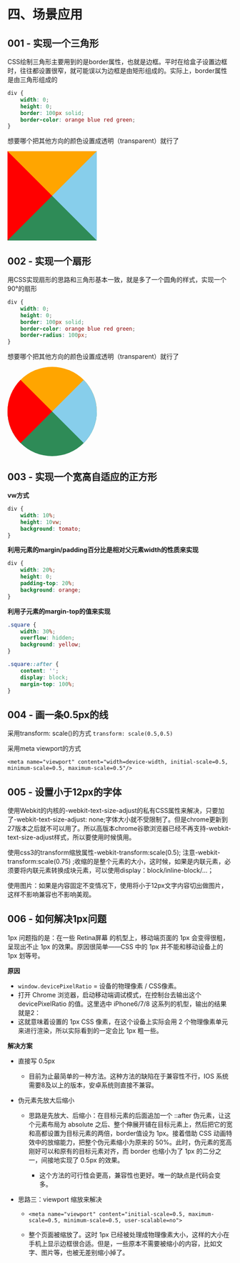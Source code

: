 # 四、场景应用

## 001 - 实现一个三角形

CSS绘制三角形主要用到的是border属性，也就是边框。平时在给盒子设置边框时，往往都设置很窄，就可能误以为边框是由矩形组成的。实际上，border属性是由三角形组成的

```css
div {
    width: 0;
    height: 0;
    border: 100px solid;
    border-color: orange blue red green;
}
```

想要哪个把其他方向的颜色设置成透明（transparent）就行了
<div style="width: 0;height: 0;border: 100px solid;border-color: orange skyblue seagreen red"></div>

## 002 - 实现一个扇形

用CSS实现扇形的思路和三角形基本一致，就是多了一个圆角的样式，实现一个90°的扇形

```css
div {
    width: 0;
    height: 0;
    border: 100px solid;
    border-color: orange blue red green;
    border-radius: 100px;
}
```

想要哪个把其他方向的颜色设置成透明（transparent）就行了
<div style="width: 0;height: 0;border: 100px solid;border-color: orange skyblue seagreen red;border-radius: 100px"></div>

## 003 - 实现一个宽高自适应的正方形

**vw方式**

```css
div {
    width: 10%;
    height: 10vw;
    background: tomato;
}
```

**利用元素的margin/padding百分比是相对父元素width的性质来实现**

```css
div {
    width: 20%;
    height: 0;
    padding-top: 20%;
    background: orange;
}
```

**利用子元素的margin-top的值来实现**

```css
.square {
    width: 30%;
    overflow: hidden;
    background: yellow;
}

.square::after {
    content: '';
    display: block;
    margin-top: 100%;
}
```

## 004 - 画一条0.5px的线

采用transform: scale()的方式 `transform: scale(0.5,0.5)`

采用meta viewport的方式

`<meta name="viewport" content="width=device-width, initial-scale=0.5, minimum-scale=0.5, maximum-scale=0.5"/>`

## 005 - 设置小于12px的字体

使用Webkit的内核的-webkit-text-size-adjust的私有CSS属性来解决，只要加了-webkit-text-size-adjust:
none;字体大小就不受限制了。但是chrome更新到27版本之后就不可以用了。所以高版本chrome谷歌浏览器已经不再支持-webkit-text-size-adjust样式，所以要使用时候慎用。

使用css3的transform缩放属性-webkit-transform:scale(0.5); 注意-webkit-transform:scale(0.75)
;收缩的是整个元素的大小，这时候，如果是内联元素，必须要将内联元素转换成块元素，可以使用display：block/inline-block/...；

使用图片：如果是内容固定不变情况下，使用将小于12px文字内容切出做图片，这样不影响兼容也不影响美观。

## 006 - 如何解决1px问题

1px 问题指的是：在一些 Retina屏幕 的机型上，移动端页面的 1px 会变得很粗，呈现出不止 1px 的效果。原因很简单——CSS 中的 1px 并不能和移动设备上的 1px 划等号。

**原因**

- `window.devicePixelRatio` = 设备的物理像素 / CSS像素。
- 打开 Chrome 浏览器，启动移动端调试模式，在控制台去输出这个 devicePixelRatio 的值。这里选中 iPhone6/7/8 这系列的机型，输出的结果就是2：
- 这就意味着设置的 1px CSS 像素，在这个设备上实际会用 2 个物理像素单元来进行渲染，所以实际看到的一定会比 1px 粗一些。

**解决方案**

- 直接写 0.5px

    - 目前为止最简单的一种方法。这种方法的缺陷在于兼容性不行，IOS 系统需要8及以上的版本，安卓系统则直接不兼容。

- 伪元素先放大后缩小

    - 思路是先放大、后缩小：在目标元素的后面追加一个 ::after 伪元素，让这个元素布局为 absolute 之后、整个伸展开铺在目标元素上，然后把它的宽和高都设置为目标元素的两倍，border值设为 1px。接着借助
      CSS 动画特效中的放缩能力，把整个伪元素缩小为原来的 50%。此时，伪元素的宽高刚好可以和原有的目标元素对齐，而 border 也缩小为了 1px 的二分之一，间接地实现了 0.5px 的效果。

        - 这个方法的可行性会更高，兼容性也更好。唯一的缺点是代码会变多。

- 思路三：viewport 缩放来解决

    - `<meta name="viewport" content="initial-scale=0.5, maximum-scale=0.5, minimum-scale=0.5, user-scalable=no">`

    - 整个页面被缩放了。这时 1px 已经被处理成物理像素大小，这样的大小在手机上显示边框很合适。但是，一些原本不需要被缩小的内容，比如文字、图片等，也被无差别缩小掉了。


